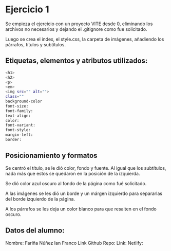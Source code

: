 # Ejercicio 1

Se empieza el ejercicio con un proyecto VITE desde 0, eliminando los archivos no necesarios y dejando el .gitignore como fue solicitado.

Luego se crea el index, el style.css, la carpeta de imágenes, añadiendo los párrafos, títulos y subtítulos.

## Etiquetas, elementos y atributos utilizados:

```sh
<h1>
<h2>
<p>
<em>
<img src="" alt="">
class=""
background-color
font-size:
font-family:
text-align:
color:
font-variant:
font-style:
margin-left:
border:
```

## Posicionamiento y formatos

Se centró el título, se le dió color, fondo y fuente. Al igual que los subtítulos, nada más que estos se quedaron en la posición de la izquierda.

Se dió color azul oscuro al fondo de la página como fué solicitado.

A las imágenes se les dió un borde y un márgen izquierdo para separarlas del borde izquierdo de la página.

A los párrafos se les deja un color blanco para que resalten en el fondo oscuro.

## Datos del alumno:

Nombre: Fariña Núñez Ian Franco
Link Github Repo: 
Link: Netlify:
